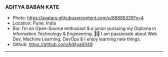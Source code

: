 ### ADITYA BABAN KATE
- Photo: https://avatars.githubusercontent.com/u/88885329?v=4
- Location: Pune, India
- Bio: I’m an Open-Source enthusiast & a junior pursuing my Diploma in Information Technology & Engineering.
👨‍💻 I am passionate about Web Dev, Machine Learning, DevOps & I enjoy learning new things.
- Github: https://github.com/Aditya0049
***
